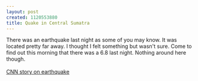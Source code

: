 ```yaml
--- 
layout: post
created: 1120553880
title: Quake in Central Sumatra
---
```

There was an earthquake last night as some of you may know.  It was located pretty far away.  I thought I felt something but wasn't sure.  Come to find out this morning that there was a 6.8 last night.  Nothing around here though.<br /><a href="http://www.cnn.com/2005/WORLD/asiapcf/07/04/indonesia.quake.ap/index.html"><br />CNN story on earthquake</a>
